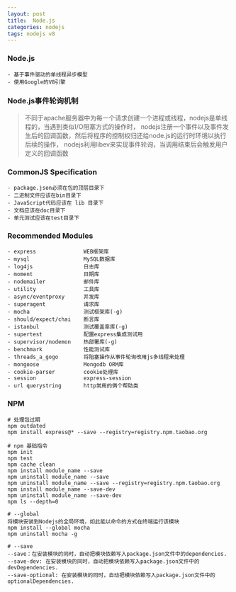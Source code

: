 ```yaml
---
layout: post
title:  Node.js
categories: nodejs
tags: nodejs v8
---
```


### Node.js

    - 基于事件驱动的单线程异步模型
    - 使用Google的V8引擎

### Node.js事件轮询机制

>不同于apache服务器中为每一个请求创建一个进程或线程，nodejs是单线程的，当遇到类似I/O阻塞方式的操作时，
nodejs注册一个事件以及事件发生后的回调函数，然后将程序的控制权归还给node.js的运行时环境以执行后续的操作，
nodejs利用libev来实现事件轮询，当调用结束后会触发用户定义的回调函数


### CommonJS Specification

    - package.json必须在包的顶层目录下
    - 二进制文件应该在bin目录下
    - JavaScript代码应该在 lib 目录下
    - 文档应该在doc目录下
    - 单元测试应该在test目录下

### Recommended Modules

    - express               WEB框架库
    - mysql                 MySQL数据库
    - log4js                日志库  
    - moment                日期库
    - nodemailer            邮件库
    - utility               工具库
    - async/eventproxy      并发库
    - superagent            请求库
    - mocha                 测试框架库(-g)
    - should/expect/chai    断言库
    - istanbul              测试覆盖率库(-g)
    - supertest             配置express集成测试用
    - supervisor/nodemon    热部署库(-g)
    - benchmark             性能测试库
    - threads_a_gogo        将阻塞操作从事件轮询改用js多线程来处理
    - mongoose              Mongodb ORM库
    - cookie-parser         cookie处理库
    - session               express-session
    - url querystring       http常用的俩个帮助类

### NPM

    # 处理包过期
    npm outdated
    npm install express@* --save --registry=registry.npm.taobao.org

    # npm 基础指令
    npm init
    npm test
    npm cache clean
    npm install module_name --save
    npm uninstall module_name --save
    npm uninstall module_name --save --registry=registry.npm.taobao.org
    npm install module_name --save-dev
    npm uninstall module_name --save-dev
    npm ls --depth=0

    # --global
    将模块安装到Nodejs的全局环境，如此能以命令的方式在终端运行该模块
    npm install --global mocha
    npm uninstall mocha -g

    # --save
    --save：在安装模块的同时，自动把模块依赖写入package.json文件中的dependencies.
    --save-dev: 在安装模块的同时，自动把模块依赖写入package.json文件中的devDependencies.
    --save-optional: 在安装模块的同时，自动把模块依赖写入package.json文件中的optionalDependencies.
